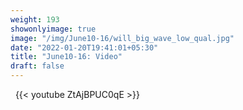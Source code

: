 ```yaml
---
weight: 193
showonlyimage: true
image: "/img/June10-16/will_big_wave_low_qual.jpg"
date: "2022-01-20T19:41:01+05:30"
title: "June10-16: Video"
draft: false
---
```


&nbsp;
{{< youtube ZtAjBPUC0qE >}}
&nbsp;
